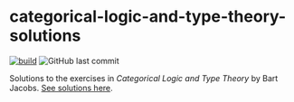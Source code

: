 # categorical-logic-and-type-theory-solutions

[![build](https://github.com/artemmavrin/categorical-logic-and-type-theory-solutions/actions/workflows/build.yml/badge.svg)](https://artemmavrin.github.io/categorical-logic-and-type-theory-solutions/solutions.pdf)
![GitHub last commit](https://img.shields.io/github/last-commit/artemmavrin/categorical-logic-and-type-theory-solutions)

Solutions to the exercises in *Categorical Logic and Type Theory* by Bart Jacobs.
[See solutions here](https://artemmavrin.github.io/categorical-logic-and-type-theory-solutions/solutions.pdf).
